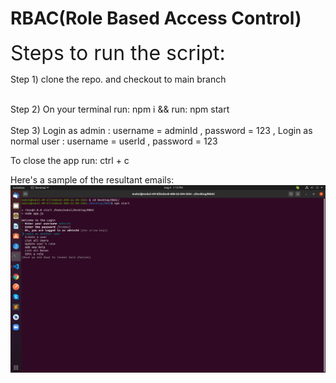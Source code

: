# RBAC(Role Based Access Control)



<font size="6"> Steps to run the script: </font> 

Step 1) clone the repo. and checkout to main branch

\
Step 2) On your terminal run: npm i && run: npm start
\
\
Step 3) Login as admin : username = adminId , password = 123 ,
        Login as normal user : username = userId , password = 123 

To close the app run: ctrl + c

Here's a sample of the resultant emails:
![image info](./login.png)